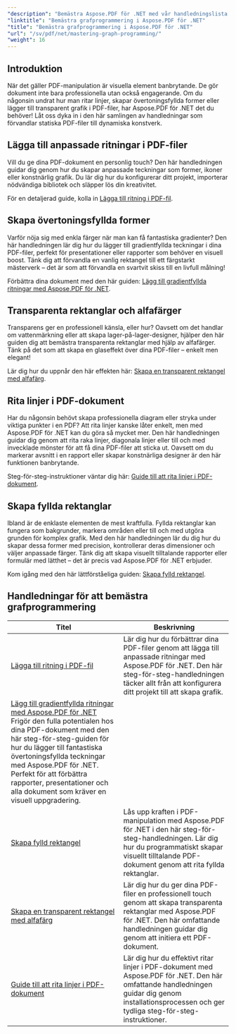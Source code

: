 ```yaml
---
"description": "Bemästra Aspose.PDF för .NET med vår handledningslista. Lär dig ritförbättringar som gradienter, fyllda rektanglar och linjer i PDF-filer. Steg-för-steg-vägledning tillhandahålls."
"linktitle": "Bemästra grafprogrammering i Aspose.PDF för .NET"
"title": "Bemästra grafprogrammering i Aspose.PDF för .NET"
"url": "/sv/pdf/net/mastering-graph-programming/"
"weight": 16
---
```


## Introduktion

När det gäller PDF-manipulation är visuella element banbrytande. De gör dokument inte bara professionella utan också engagerande. Om du någonsin undrat hur man ritar linjer, skapar övertoningsfyllda former eller lägger till transparent grafik i PDF-filer, har Aspose.PDF för .NET det du behöver! Låt oss dyka in i den här samlingen av handledningar som förvandlar statiska PDF-filer till dynamiska konstverk.

## Lägga till anpassade ritningar i PDF-filer  

Vill du ge dina PDF-dokument en personlig touch? Den här handledningen guidar dig genom hur du skapar anpassade teckningar som former, ikoner eller konstnärlig grafik. Du lär dig hur du konfigurerar ditt projekt, importerar nödvändiga bibliotek och släpper lös din kreativitet.  

För en detaljerad guide, kolla in [Lägga till ritning i PDF-fil](./adding-drawing/).

## Skapa övertoningsfyllda former  

Varför nöja sig med enkla färger när man kan få fantastiska gradienter? Den här handledningen lär dig hur du lägger till gradientfyllda teckningar i dina PDF-filer, perfekt för presentationer eller rapporter som behöver en visuell boost. Tänk dig att förvandla en vanlig rektangel till ett färgstarkt mästerverk – det är som att förvandla en svartvit skiss till en livfull målning!  

Förbättra dina dokument med den här guiden: [Lägg till gradientfyllda ritningar med Aspose.PDF för .NET](./add-gradient-filled-drawings/).


## Transparenta rektanglar och alfafärger  

Transparens ger en professionell känsla, eller hur? Oavsett om det handlar om vattenmärkning eller att skapa lager-på-lager-designer, hjälper den här guiden dig att bemästra transparenta rektanglar med hjälp av alfafärger. Tänk på det som att skapa en glaseffekt över dina PDF-filer – enkelt men elegant!  

Lär dig hur du uppnår den här effekten här: [Skapa en transparent rektangel med alfafärg](./create-transparent-rectangle-with-alpha-color/).

## Rita linjer i PDF-dokument  

Har du någonsin behövt skapa professionella diagram eller stryka under viktiga punkter i en PDF? Att rita linjer kanske låter enkelt, men med Aspose.PDF för .NET kan du göra så mycket mer. Den här handledningen guidar dig genom att rita raka linjer, diagonala linjer eller till och med invecklade mönster för att få dina PDF-filer att sticka ut. Oavsett om du markerar avsnitt i en rapport eller skapar konstnärliga designer är den här funktionen banbrytande.  

Steg-för-steg-instruktioner väntar dig här: [Guide till att rita linjer i PDF-dokument](./guide-to-drawing-lines/).

## Skapa fyllda rektanglar  

Ibland är de enklaste elementen de mest kraftfulla. Fyllda rektanglar kan fungera som bakgrunder, markera områden eller till och med utgöra grunden för komplex grafik. Med den här handledningen lär du dig hur du skapar dessa former med precision, kontrollerar deras dimensioner och väljer anpassade färger. Tänk dig att skapa visuellt tilltalande rapporter eller formulär med lätthet – det är precis vad Aspose.PDF för .NET erbjuder.  

Kom igång med den här lättförståeliga guiden: [Skapa fylld rektangel](./creating-filled-rectangle/).


## Handledningar för att bemästra grafprogrammering
| Titel | Beskrivning |
| --- | --- | 
| [Lägga till ritning i PDF-fil](./adding-drawing/) | Lär dig hur du förbättrar dina PDF-filer genom att lägga till anpassade ritningar med Aspose.PDF för .NET. Den här steg-för-steg-handledningen täcker allt från att konfigurera ditt projekt till att skapa grafik. |  
| [Lägg till gradientfyllda ritningar med Aspose.PDF för .NET](./add-gradient-filled-drawings/) Frigör den fulla potentialen hos dina PDF-dokument med den här steg-för-steg-guiden för hur du lägger till fantastiska övertoningsfyllda teckningar med Aspose.PDF för .NET. Perfekt för att förbättra rapporter, presentationer och alla dokument som kräver en visuell uppgradering. |  
| [Skapa fylld rektangel](./creating-filled-rectangle/) | Lås upp kraften i PDF-manipulation med Aspose.PDF för .NET i den här steg-för-steg-handledningen. Lär dig hur du programmatiskt skapar visuellt tilltalande PDF-dokument genom att rita fyllda rektanglar. |  
| [Skapa en transparent rektangel med alfafärg](./create-transparent-rectangle-with-alpha-color/) | Lär dig hur du ger dina PDF-filer en professionell touch genom att skapa transparenta rektanglar med Aspose.PDF för .NET. Den här omfattande handledningen guidar dig genom att initiera ett PDF-dokument. |   
| [Guide till att rita linjer i PDF-dokument](./guide-to-drawing-lines/) | Lär dig hur du effektivt ritar linjer i PDF-dokument med Aspose.PDF för .NET. Den här omfattande handledningen guidar dig genom installationsprocessen och ger tydliga steg-för-steg-instruktioner. |